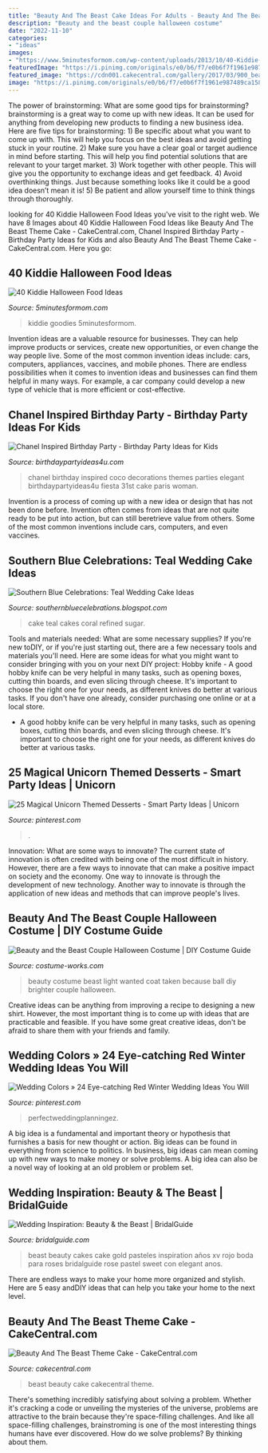 ```yaml
---
title: "Beauty And The Beast Cake Ideas For Adults - Beauty And The Beast Couple Halloween Costume"
description: "Beauty and the beast couple halloween costume"
date: "2022-11-10"
categories:
- "ideas"
images:
- "https://www.5minutesformom.com/wp-content/uploads/2013/10/40-Kiddie-Halloween-Food-Ideas.jpg"
featuredImage: "https://i.pinimg.com/originals/e0/b6/f7/e0b6f7f1961e987489ca158f3902add6.jpg"
featured_image: "https://cdn001.cakecentral.com/gallery/2017/03/900_beauty-and-the-beast-theme-cake-953737KfRTx.jpg"
image: "https://i.pinimg.com/originals/e0/b6/f7/e0b6f7f1961e987489ca158f3902add6.jpg"
---
```



The power of brainstorming: What are some good tips for brainstorming?
brainstorming is a great way to come up with new ideas. It can be used for anything from developing new products to finding a new business idea. Here are five tips for brainstorming: 1) Be specific about what you want to come up with. This will help you focus on the best ideas and avoid getting stuck in your routine. 2) Make sure you have a clear goal or target audience in mind before starting. This will help you find potential solutions that are relevant to your target market. 3) Work together with other people. This will give you the opportunity to exchange ideas and get feedback. 4) Avoid overthinking things. Just because something looks like it could be a good idea doesn’t mean it is! 5) Be patient and allow yourself time to think things through thoroughly.

	

		
looking for 40 Kiddie Halloween Food Ideas you've visit to the right web. We have 8 Images about 40 Kiddie Halloween Food Ideas like Beauty And The Beast Theme Cake - CakeCentral.com, Chanel Inspired Birthday Party - Birthday Party Ideas for Kids and also Beauty And The Beast Theme Cake - CakeCentral.com. Here you go:
		
    
## 40 Kiddie Halloween Food Ideas

<img loading=lazy src="https://www.5minutesformom.com/wp-content/uploads/2013/10/40-Kiddie-Halloween-Food-Ideas.jpg" onerror="this.onerror=null;this.src='https://tse2.mm.bing.net/th?id=OIP.69gbnVQzgCWBBQYlbvjQfAHaLZ&amp;pid=15.1';" alt="40 Kiddie Halloween Food Ideas">

_Source: 5minutesformom.com_

>kiddie goodies 5minutesformom. 

	

Invention ideas are a valuable resource for businesses. They can help improve products or services, create new opportunities, or even change the way people live. Some of the most common invention ideas include: cars, computers, appliances, vaccines, and mobile phones. There are endless possibilities when it comes to invention ideas and businesses can find them helpful in many ways. For example, a car company could develop a new type of vehicle that is more efficient or cost-effective.

    
## Chanel Inspired Birthday Party - Birthday Party Ideas For Kids

<img loading=lazy src="https://www.birthdaypartyideas4u.com/wp-content/uploads/2015/12/COCO-Chanel-inspired-birthday-party-decorations-550x733.jpg" onerror="this.onerror=null;this.src='https://tse3.mm.bing.net/th?id=OIP.V4qfSKxScqV_7OffCmwbogHaJ3&amp;pid=15.1';" alt="Chanel Inspired Birthday Party - Birthday Party Ideas for Kids">

_Source: birthdaypartyideas4u.com_

>chanel birthday inspired coco decorations themes parties elegant birthdaypartyideas4u fiesta 31st cake paris woman. 

	

Invention is a process of coming up with a new idea or design that has not been done before. Invention often comes from ideas that are not quite ready to be put into action, but can still beretrieve value from others. Some of the most common inventions include cars, computers, and even vaccines.

    
## Southern Blue Celebrations: Teal Wedding Cake Ideas

<img loading=lazy src="http://static.wixstatic.com/media/149823_83440db831aeb6befff1aa5b15aa6104.jpg_srz_1936_2592_85_22_0.50_1.20_0.00_jpg_srz" onerror="this.onerror=null;this.src='https://tse4.mm.bing.net/th?id=OIP.eS9fImjSROVS5KlMrWRsrgHaJ6&amp;pid=15.1';" alt="Southern Blue Celebrations: Teal Wedding Cake Ideas">

_Source: southernbluecelebrations.blogspot.com_

>cake teal cakes coral refined sugar. 

	

Tools and materials needed: What are some necessary supplies?
If you're new toDIY, or if you're just starting out, there are a few necessary tools and materials you'll need. Here are some ideas for what you might want to consider bringing with you on your next DIY project:
Hobby knife - A good hobby knife can be very helpful in many tasks, such as opening boxes, cutting thin boards, and even slicing through cheese. It's important to choose the right one for your needs, as different knives do better at various tasks. If you don't have one already, consider purchasing one online or at a local store.

- A good hobby knife can be very helpful in many tasks, such as opening boxes, cutting thin boards, and even slicing through cheese. It's important to choose the right one for your needs, as different knives do better at various tasks.

    
## 25 Magical Unicorn Themed Desserts - Smart Party Ideas | Unicorn

<img loading=lazy src="https://i.pinimg.com/736x/20/3c/f1/203cf1044132d7d112caac0823300c7a.jpg" onerror="this.onerror=null;this.src='https://tse3.mm.bing.net/th?id=OIP.10ssBsf7Z3kmwu_iyGu5GgHaLL&amp;pid=15.1';" alt="25 Magical Unicorn Themed Desserts - Smart Party Ideas | Unicorn">

_Source: pinterest.com_

>. 

	

Innovation: What are some ways to innovate?
The current state of innovation is often credited with being one of the most difficult in history. However, there are a few ways to innovate that can make a positive impact on society and the economy. One way to innovate is through the development of new technology. Another way to innovate is through the application of new ideas and methods that can improve people's lives.

    
## Beauty And The Beast Couple Halloween Costume | DIY Costume Guide

<img loading=lazy src="https://photos.costume-works.com/full/beauty_and_the_beast87.jpg" onerror="this.onerror=null;this.src='https://tse1.mm.bing.net/th?id=OIP.gmh4RdZ2Q8jsezfzbJHFxwHaKY&amp;pid=15.1';" alt="Beauty and the Beast Couple Halloween Costume | DIY Costume Guide">

_Source: costume-works.com_

>beauty costume beast light wanted coat taken because ball diy brighter couple halloween. 

	

Creative ideas can be anything from improving a recipe to designing a new shirt. However, the most important thing is to come up with ideas that are practicable and feasible. If you have some great creative ideas, don't be afraid to share them with your friends and family.

    
## Wedding Colors » 24 Eye-catching Red Winter Wedding Ideas You Will

<img loading=lazy src="https://i.pinimg.com/originals/e0/b6/f7/e0b6f7f1961e987489ca158f3902add6.jpg" onerror="this.onerror=null;this.src='https://tse1.mm.bing.net/th?id=OIP.aKkAyuCBV7Z4ESk7M_ZJcgHaQM&amp;pid=15.1';" alt="Wedding Colors » 24 Eye-catching Red Winter Wedding Ideas You Will">

_Source: pinterest.com_

>perfectweddingplanningez. 

	

A big idea is a fundamental and important theory or hypothesis that furnishes a basis for new thought or action. Big ideas can be found in everything from science to politics. In business, big ideas can mean coming up with new ways to make money or solve problems. A big idea can also be a novel way of looking at an old problem or problem set.

    
## Wedding Inspiration: Beauty &amp; The Beast | BridalGuide

<img loading=lazy src="http://www.bridalguide.com/sites/default/files/blog-images/beauty-and-the-beast/beauty-and-the-beast48.jpg" onerror="this.onerror=null;this.src='https://tse1.mm.bing.net/th?id=OIP.lSZJ0NrHbk3GcmuIx3yBtwHaLH&amp;pid=15.1';" alt="Wedding Inspiration: Beauty &amp; the Beast | BridalGuide">

_Source: bridalguide.com_

>beast beauty cakes cake gold pasteles inspiration años xv rojo boda para roses bridalguide rose pastel sweet con elegant anos. 

	

There are endless ways to make your home more organized and stylish. Here are 5 easy andDIY ideas that can help you take your home to the next level.

    
## Beauty And The Beast Theme Cake - CakeCentral.com

<img loading=lazy src="https://cdn001.cakecentral.com/gallery/2017/03/900_beauty-and-the-beast-theme-cake-953737KfRTx.jpg" onerror="this.onerror=null;this.src='https://tse4.mm.bing.net/th?id=OIP.WNVSXRt_-P4Isc_5dxI2ZwHaKO&amp;pid=15.1';" alt="Beauty And The Beast Theme Cake - CakeCentral.com">

_Source: cakecentral.com_

>beast beauty cake cakecentral theme. 

	

There's something incredibly satisfying about solving a problem. Whether it's cracking a code or unveiling the mysteries of the universe, problems are attractive to the brain because they're space-filling challenges. And like all space-filling challenges, brainstroming is one of the most interesting things humans have ever discovered. How do we solve problems? By thinking about them.

